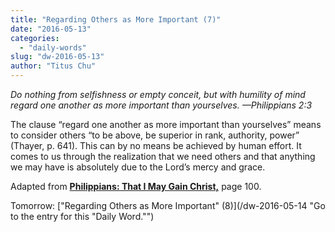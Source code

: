 ```yaml
---
title: "Regarding Others as More Important (7)"
date: "2016-05-13"
categories: 
  - "daily-words"
slug: "dw-2016-05-13"
author: "Titus Chu"
---
```


_Do nothing from selfishness or empty conceit, but with humility of mind regard one another as more important than yourselves._ _—Philippians 2:3_

The clause “regard one another as more important than yourselves” means to consider others “to be above, be superior in rank, authority, power” (Thayer, p. 641). This can by no means be achieved by human effort. It comes to us through the realization that we need others and that anything we may have is absolutely due to the Lord’s mercy and grace.

Adapted from __[Philippians: That I May Gain Christ,](/book-philippians/ "Go to the listing for this book.")__ page 100.

Tomorrow: ["Regarding Others as More Important" (8)](/dw-2016-05-14 "Go to the entry for this "Daily Word."")
